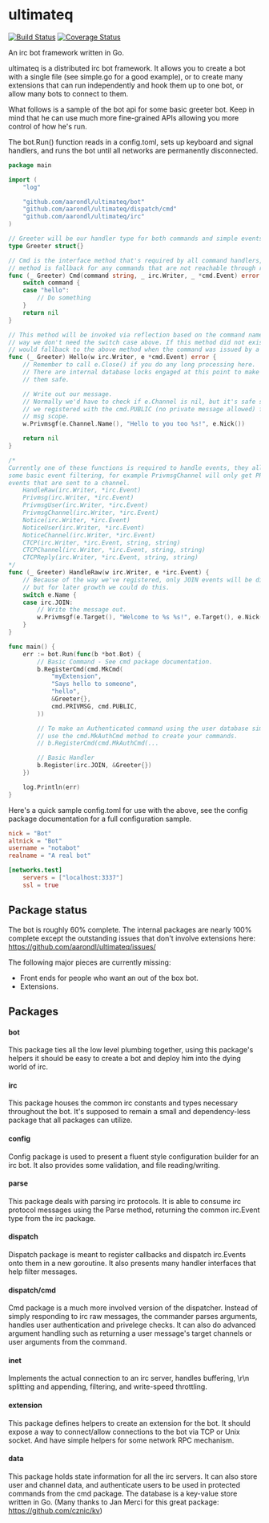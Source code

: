 # ultimateq

[![Build Status](https://drone.io/github.com/aarondl/ultimateq/status.png)](https://drone.io/github.com/aarondl/ultimateq/latest) [![Coverage Status](http://coveralls.io/repos/aarondl/ultimateq/badge.png?branch=master)](http://coveralls.io/r/aarondl/ultimateq?branch=master)

An irc bot framework written in Go.

ultimateq is a distributed irc bot framework. It allows you to create a bot
with a single file (see simple.go for a good example), or to create many
extensions that can run independently and hook them up to one bot, or allow
many bots to connect to them.

What follows is a sample of the bot api for some basic greeter bot.
Keep in mind that he can use much more fine-grained APIs allowing you more
control of how he's run.

The bot.Run() function reads in a config.toml, sets up keyboard and signal
handlers, and runs the bot until all networks are permanently disconnected.

```go
package main

import (
	"log"

	"github.com/aarondl/ultimateq/bot"
	"github.com/aarondl/ultimateq/dispatch/cmd"
	"github.com/aarondl/ultimateq/irc"
)

// Greeter will be our handler type for both commands and simple events.
type Greeter struct{}

// Cmd is the interface method that's required by all command handlers, this
// method is fallback for any commands that are not reachable through reflection
func (_ Greeter) Cmd(command string, _ irc.Writer, _ *cmd.Event) error {
	switch command {
	case "hello":
		// Do something
	}
	return nil
}

// This method will be invoked via reflection based on the command name. This
// way we don't need the switch case above. If this method did not exist it
// would fallback to the above method when the command was issued by a user.
func (_ Greeter) Hello(w irc.Writer, e *cmd.Event) error {
	// Remember to call e.Close() if you do any long processing here.
	// There are internal database locks engaged at this point to make using
	// them safe.

	// Write out our message.
	// Normally we'd have to check if e.Channel is nil, but it's safe since
	// we registered with the cmd.PUBLIC (no private message allowed) flag for
	// msg scope.
	w.Privmsgf(e.Channel.Name(), "Hello to you too %s!", e.Nick())

	return nil
}

/*
Currently one of these functions is required to handle events, they all do
some basic event filtering, for example PrivmsgChannel will only get PRIVMSG
events that are sent to a channel.
	HandleRaw(irc.Writer, *irc.Event)
	Privmsg(irc.Writer, *irc.Event)
	PrivmsgUser(irc.Writer, *irc.Event)
	PrivmsgChannel(irc.Writer, *irc.Event)
	Notice(irc.Writer, *irc.Event)
	NoticeUser(irc.Writer, *irc.Event)
	NoticeChannel(irc.Writer, *irc.Event)
	CTCP(irc.Writer, *irc.Event, string, string)
	CTCPChannel(irc.Writer, *irc.Event, string, string)
	CTCPReply(irc.Writer, *irc.Event, string, string)
*/
func (_ Greeter) HandleRaw(w irc.Writer, e *irc.Event) {
	// Because of the way we've registered, only JOIN events will be dispatched,
	// but for later growth we could do this.
	switch e.Name {
	case irc.JOIN:
		// Write the message out.
		w.Privmsgf(e.Target(), "Welcome to %s %s!", e.Target(), e.Nick())
	}
}

func main() {
	err := bot.Run(func(b *bot.Bot) {
		// Basic Command - See cmd package documentation.
		b.RegisterCmd(cmd.MkCmd(
			"myExtension",
			"Says hello to someone",
			"hello",
			&Greeter{},
			cmd.PRIVMSG, cmd.PUBLIC,
		))

		// To make an Authenticated command using the user database simply
		// use the cmd.MkAuthCmd method to create your commands.
		// b.RegisterCmd(cmd.MkAuthCmd(...

		// Basic Handler
		b.Register(irc.JOIN, &Greeter{})
	})

	log.Println(err)
}
```

Here's a quick sample config.toml for use with the above, see the config
package documentation for a full configuration sample.

```toml
nick = "Bot"
altnick = "Bot"
username = "notabot"
realname = "A real bot"

[networks.test]
	servers = ["localhost:3337"]
	ssl = true
```

## Package status

The bot is roughly 60% complete. The internal packages are nearly 100%
complete except the outstanding issues that don't involve extensions here:
https://github.com/aarondl/ultimateq/issues/

The following major pieces are currently missing:

* Front ends for people who want an out of the box bot.
* Extensions.

## Packages

#### bot
This package ties all the low level plumbing together, using this package's
helpers it should be easy to create a bot and deploy him into the dying world
of irc.

#### irc
This package houses the common irc constants and types necessary throughout
the bot. It's supposed to remain a small and dependency-less package that all
packages can utilize.

#### config
Config package is used to present a fluent style configuration builder for an
irc bot. It also provides some validation, and file reading/writing.

#### parse
This package deals with parsing irc protocols. It is able to consume irc
protocol messages using the Parse method, returning the common irc.Event
type from the irc package.

#### dispatch
Dispatch package is meant to register callbacks and dispatch irc.Events onto
them in a new goroutine. It also presents many handler interfaces that help
filter messages.

#### dispatch/cmd
Cmd package is a much more involved version of the dispatcher. Instead of
simply responding to irc raw messages, the commander parses arguments, handles
user authentication and privelege checks. It can also do advanced argument
handling such as returning a user message's target channels or user arguments
from the command.

#### inet
Implements the actual connection to an irc server, handles buffering, \r\n
splitting and appending, filtering, and write-speed throttling.

#### extension
This package defines helpers to create an extension for the bot. It should
expose a way to connect/allow connections to the bot via TCP or Unix socket.
And have simple helpers for some network RPC mechanism.

#### data
This package holds state information for all the irc servers. It can also store
user and channel data, and authenticate users to be used in protected commands
from the cmd package. The database is a key-value store written in Go.
(Many thanks to Jan Merci for this great package: https://github.com/cznic/kv)
